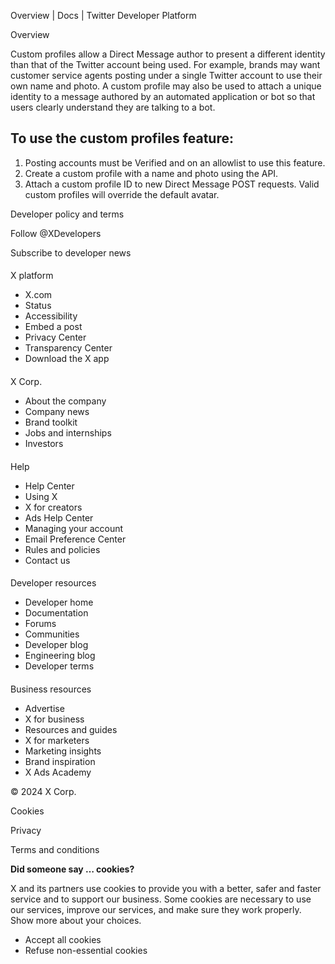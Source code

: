 



Overview | Docs | Twitter Developer Platform 





































































































Overview



Custom profiles allow a Direct Message author to present a different identity than that of the Twitter account being used. For example, brands may want customer service agents posting under a single Twitter account to use their own name and photo. A custom profile may also be used to attach a unique identity to a message authored by an automated application or bot so that users clearly understand they are talking to a bot.


To use the custom profiles feature:
-----------------------------------


1. Posting accounts must be Verified and on an allowlist to use this feature.
2. Create a custom profile with a name and photo using the API.
3. Attach a custom profile ID to new Direct Message POST requests. Valid custom profiles will override the default avatar.



















Developer policy and terms


Follow @XDevelopers


Subscribe to developer news












#### 
 X platform


* X.com
* Status
* Accessibility
* Embed a post
* Privacy Center
* Transparency Center
* Download the X app




#### 
 X Corp.


* About the company
* Company news
* Brand toolkit
* Jobs and internships
* Investors




#### 
 Help


* Help Center
* Using X
* X for creators
* Ads Help Center
* Managing your account
* Email Preference Center
* Rules and policies
* Contact us




#### 
 Developer resources


* Developer home
* Documentation
* Forums
* Communities
* Developer blog
* Engineering blog
* Developer terms




#### 
 Business resources


* Advertise
* X for business
* Resources and guides
* X for marketers
* Marketing insights
* Brand inspiration
* X Ads Academy









 © 2024 X Corp.
 


Cookies


Privacy


Terms and conditions






















**Did someone say … cookies?**  
  


 X and its partners use cookies to provide you with a better, safer and
 faster service and to support our business. Some cookies are necessary to use
 our services, improve our services, and make sure they work properly.
 Show more about your choices.


 




* Accept all cookies
* Refuse non-essential cookies















